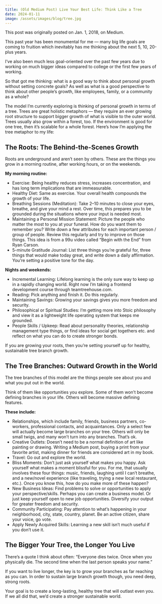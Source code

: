 ```yaml
---
title: (Old Medium Post) Live Your Best Life: Think Like a Tree
date: 2024-01-11
image: /assets/images/blog/tree.jpg
---
```


This post was originally posted on Jan. 1, 2018, on Medium.

This past year has been monumental for me — many big life goals are coming to fruition which inevitably has me thinking about the next 5, 10, 20-plus years.

I’ve also been much less goal-oriented over the past few years due to working on much bigger ideas compared to college or the first few years of working.

So that got me thinking: what is a good way to think about personal growth without setting concrete goals? As well as what is a good perspective to think about other people’s growth, like employees, family, or a community as a whole?

The model I’m currently exploring is thinking of personal growth in terms of a tree. Trees are great holistic metaphors — they require an ever growing root structure to support bigger growth of what is visible to the outer world. Trees usually also grow within a forest, too. If the environment is good for one tree, then it’s scalable for a whole forest.
Here’s how I’m applying the tree metaphor to my life:

## The Roots: The Behind-the-Scenes Growth

Roots are underground and aren’t seen by others. These are the things you grow in a morning routine, after working hours, or on the weekends.

**My morning routine:**
- Exercise: Being healthy reduces stress, increases concentration, and has long term implications that are immeasurable.
- Healthy Diet: Same as exercise. Your overall health compounds the growth of your life.
- Breathing Sessions (Meditation): Take 2–10 minutes to close your eyes, breathe, and give your mind a rest. Over time, this prepares you to be grounded during the situations where your input is needed most.
- Maintaining a Personal Mission Statement: Picture the people who matter the most to you at your funeral. How do you want them to remember you? Write down a few attributes for each important person / group of people. Review this regularly and try to improve on those things. This idea is from a 99u video called “Begin with the End” from Ryan Carson.
- 5-minute Gratitude Journal: List three things you’re grateful for, three things that would make today great, and write down a daily affirmation. You’re setting a positive tone for the day.

**Nights and weekends:**
- Incremental Learning: Lifelong learning is the only sure way to keep up in a rapidly changing world. Right now I’m taking a frontend development course through teamtreehouse.com.
- Reading: Pick anything and finish it. Do this regularly.
- Maintaining Savings: Growing your savings gives you more freedom and security.
- Philosophical or Spiritual Studies: I’m getting more into Stoic philosophy and view it as a lightweight life operating system that keeps me grounded.
- People Skills / Upkeep: Read about personality theories, relationship management type things, or find ideas for social get togethers etc. and reflect on what you can do to create stronger bonds.

If you are growing your roots, then you’re setting yourself up for healthy, sustainable tree branch growth.

## The Tree Branches: Outward Growth in the World
The tree branches of this model are the things people see about you and what you put out in the world.

Think of them like opportunities you explore. Some of them won’t become defining branches in your life. Others will become massive defining features.

**These include:**
- Relationships, which include family, friends, business partners, co-workers, professional contacts, and acquaintances. Only a select few will actually become large branches on your tree. Others will only be small twigs, and many won’t turn into any branches. That’s ok.
- Creative Outlets: Doesn’t need to be a normal definition of art like painting or drawing. Writing a Medium post, buying a print from your favorite artist, making dinner for friends are considered art in my book.
- Travel: Go out and explore the world.
- Bliss Moments: Don’t just ask yourself what makes you happy. Ask yourself what makes a moment blissful for you. For me, that usually involves these four things: music, friends, laughing until I can’t breathe, and a new/novel experience (like traveling, trying a new local restaurant, etc.). Once you know this, how do you make more of these happen?
- New Business Ideas: Find problems to solve or opportunities to apply your perspective/skills. Perhaps you can create a business model. Or just keep yourself open to new job opportunities. Diversify your output for greater freedom and security.
- Community Participating: Pay attention to what’s happening in your neighborhood, city, state, country, planet. Be an active citizen, share your voice, go vote.
- Apply Newly Acquired Skills: Learning a new skill isn’t much useful if you don’t use it.

## The Bigger Your Tree, the Longer You Live
There’s a quote I think about often: “Everyone dies twice. Once when you physically die. The second time when the last person speaks your name.”

If you want to live longer, the key is to grow your branches as far reaching as you can. In order to sustain large branch growth though, you need deep, strong roots.

Your goal is to create a long-lasting, healthy tree that will outlast even you. If we all did that, we’d create a stronger sustainable world.